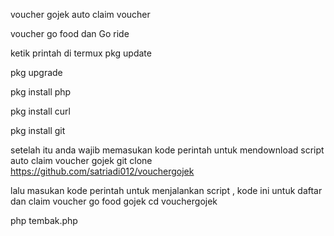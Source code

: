voucher gojek auto claim voucher


voucher go food dan Go ride

ketik printah di termux
pkg update

pkg upgrade

pkg install php

pkg install curl

pkg install git

setelah itu anda wajib memasukan kode perintah untuk mendownload script auto claim voucher gojek
git clone https://github.com/satriadi012/vouchergojek

lalu masukan kode perintah untuk menjalankan script , kode ini untuk daftar dan claim voucher go food gojek
cd vouchergojek

php tembak.php




